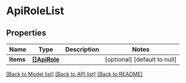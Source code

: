 # ApiRoleList

## Properties
Name | Type | Description | Notes
------------ | ------------- | ------------- | -------------
**Items** | [**[]ApiRole**](ApiRole.md) |  | [optional] [default to null]

[[Back to Model list]](../README.md#documentation-for-models) [[Back to API list]](../README.md#documentation-for-api-endpoints) [[Back to README]](../README.md)


